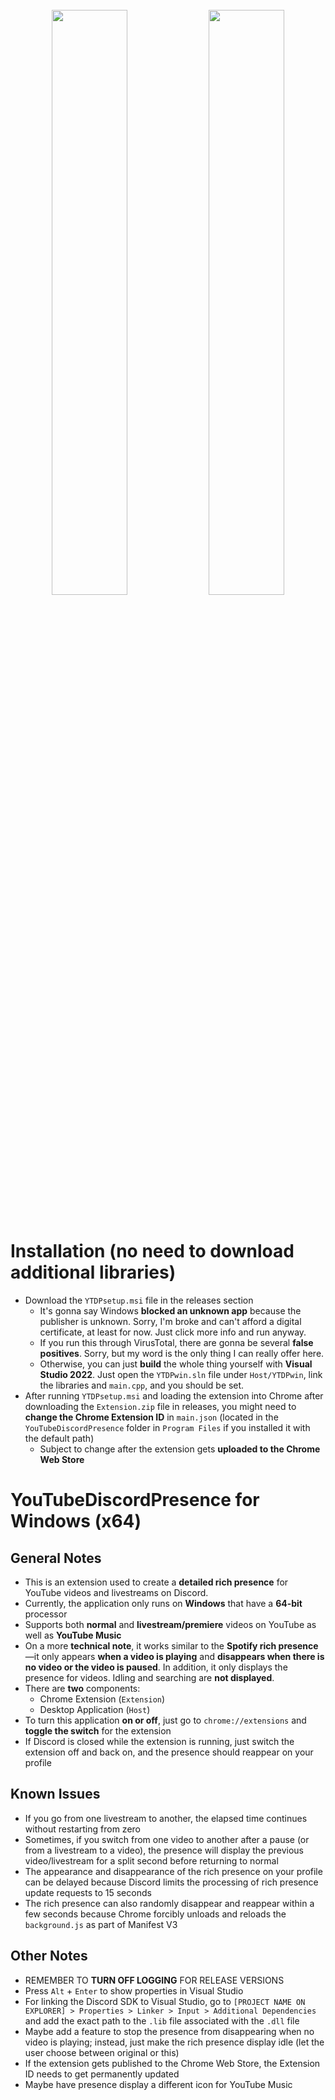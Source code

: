 <p align="center">
  <img width="100%" height="5" src="https://github.com/XFG16/YouTubeDiscordPresence/blob/YouTubeDiscordPresenceWin/Screenshots/ytdpScreenshot1.png?raw=true">
</p>
<p align="center">
  <img width="49%" height="auto" src="https://github.com/XFG16/YouTubeDiscordPresence/blob/YouTubeDiscordPresenceWin/Screenshots/ytdpScreenshot1.png?raw=true">
  <img width="49%" height="auto" src="https://github.com/XFG16/YouTubeDiscordPresence/blob/YouTubeDiscordPresenceWin/Screenshots/ytdpScreenshot2.png?raw=true">
</p>
<p align="center">
  <img width="100%" height="5" src="https://github.com/XFG16/YouTubeDiscordPresence/blob/YouTubeDiscordPresenceWin/Screenshots/ytdpScreenshot1.png?raw=true">
</p>

# Installation (no need to download additional libraries)
 - Download the `YTDPsetup.msi` file in the releases section
    - It's gonna say Windows **blocked an unknown app** because the publisher is unknown. Sorry, I'm broke and can't afford a digital certificate, at least for now. Just click more info and run anyway.
    - If you run this through VirusTotal, there are gonna be several **false positives**. Sorry, but my word is the only thing I can really offer here.
    - Otherwise, you can just **build** the whole thing yourself with **Visual Studio 2022**. Just open the `YTDPwin.sln` file under `Host/YTDPwin`, link the libraries and `main.cpp`, and you should be set.
 - After running `YTDPsetup.msi` and loading the extension into Chrome after downloading the `Extension.zip` file in releases, you might need to **change the Chrome Extension ID** in ```main.json``` (located in the ```YouTubeDiscordPresence``` folder in ```Program Files``` if you installed it with the default path)
   - Subject to change after the extension gets **uploaded to the Chrome Web Store**

# YouTubeDiscordPresence for Windows (x64)
## General Notes 
 - This is an extension used to create a **detailed rich presence** for YouTube videos and livestreams on Discord.
 - Currently, the application only runs on **Windows** that have a **64-bit** processor
 - Supports both **normal** and **livestream/premiere** videos on YouTube as well as **YouTube Music**
 - On a more **technical note**, it works similar to the **Spotify rich presence**—it only appears **when a video is playing** and **disappears when there is no video or the video is paused**. In addition, it only displays the presence for videos. Idling and searching are **not displayed**.
 - There are **two** components:
   - Chrome Extension (`Extension`)
   - Desktop Application (`Host`)
 - To turn this application **on or off**, just go to `chrome://extensions` and **toggle the switch** for the extension
 - If Discord is closed while the extension is running, just switch the extension off and back on, and the presence should reappear on your profile

## Known Issues
 - If you go from one livestream to another, the elapsed time continues without restarting from zero
 - Sometimes, if you switch from one video to another after a pause (or from a livestream to a video), the presence will display the previous video/livestream for a split second before returning to normal
 - The appearance and disappearance of the rich presence on your profile can be delayed because Discord limits the processing of rich presence update requests to 15 seconds
 - The rich presence can also randomly disappear and reappear within a few seconds because Chrome forcibly unloads and reloads the `background.js` as part of Manifest V3

## Other Notes
 - REMEMBER TO **TURN OFF LOGGING** FOR RELEASE VERSIONS
 - Press `Alt` + `Enter` to show properties in Visual Studio
 - For linking the Discord SDK to Visual Studio, go to `[PROJECT NAME ON EXPLORER] > Properties > Linker > Input > Additional Dependencies` and add the exact path to the `.lib` file associated with the `.dll` file
 - Maybe add a feature to stop the presence from disappearing when no video is playing; instead, just make the rich presence display idle (let the user choose between original or this)
 - If the extension gets published to the Chrome Web Store, the Extension ID needs to get permanently updated
 - Maybe have presence display a different icon for YouTube Music
